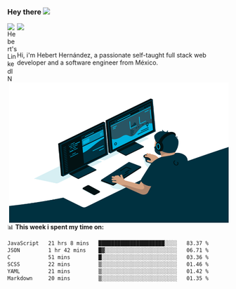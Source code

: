 ### Hey there <img src="https://media.giphy.com/media/hvRJCLFzcasrR4ia7z/giphy.gif" width="25px">
<a href="https://www.linkedin.com/in/evertcode/" target="_blank">
  <img align="left" alt="Hebert's LinkedIN" width="22px" src="https://raw.githubusercontent.com/peterthehan/peterthehan/master/assets/linkedin.svg" />
</a>

![](https://visitor-badge.glitch.me/badge?page_id=evertcode.evertcode)

<br />

Hi, i'm Hebert Hernández, a passionate self-taught full stack web developer and a software engineer from México.

<img align="right" alt="GIF" src="https://github.com/evertcode/evertcode/blob/master/code.gif?raw=true" width="500" height="320" />

📊 **This week i spent my time on:**

<!--START_SECTION:waka-->

```text
JavaScript   21 hrs 8 mins   █████████████████████░░░░   83.37 %
JSON         1 hr 42 mins    █▓░░░░░░░░░░░░░░░░░░░░░░░   06.71 %
C            51 mins         █░░░░░░░░░░░░░░░░░░░░░░░░   03.36 %
SCSS         22 mins         ▒░░░░░░░░░░░░░░░░░░░░░░░░   01.46 %
YAML         21 mins         ▒░░░░░░░░░░░░░░░░░░░░░░░░   01.42 %
Markdown     20 mins         ▒░░░░░░░░░░░░░░░░░░░░░░░░   01.35 %
```

<!--END_SECTION:waka-->
